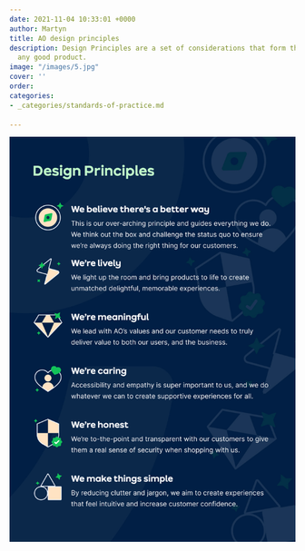 ```yaml
---
date: 2021-11-04 10:33:01 +0000
author: Martyn
title: AO design principles
description: Design Principles are a set of considerations that form the basis of
  any good product.
image: "/images/5.jpg"
cover: ''
order: 
categories:
- _categories/standards-of-practice.md

---
```

![](/images/design-principles.jpg)